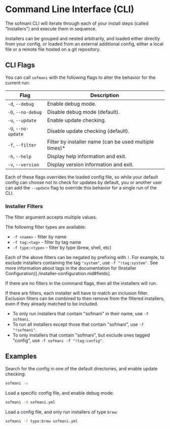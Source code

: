 # Command Line Interface (CLI)

The sofmani CLI will iterate through each of your install steps (called "Installers") and execute
them in sequence.

Installers can be grouped and nested arbitrarily, and loaded either directly from your config, or
loaded from an external additional config, either a local file or a remote file hosted on a git
repository.

## CLI Flags

You can call `sofmani` with the following flags to alter the behavior for the current run:

| Flag                | Description                                             |
| ------------------- | ------------------------------------------------------- |
| `-d`, `--debug`     | Enable debug mode.                                      |
| `-D`, `--no-debug`  | Disable debug mode (default).                           |
| `-u`, `--update`    | Enable update checking.                                 |
| `-U`, `--no-update` | Disable update checking (default).                      |
| `-f`, `--filter`    | Filter by installer name (can be used multiple times)\* |
| `-h`, `--help`      | Display help information and exit.                      |
| `-v`, `--version`   | Display version information and exit.                   |

Each of these flags overrides the loaded config file, so while your default config can choose not to
check for updates by default, you or another user can add the `--update` flag to override this
behavior for a single run of the CLI.

### Installer Filters

The filter argument accepts multiple values.

The following filter types are available:

- `-f <name>` - filter by name
- `-f tag:<tag>` - filter by tag name
- `-f type:<type>` - filter by type (brew, shell, etc)

Each of the above filters can be negated by prefixing with `!`. For example, to exclude installers
containing the tag `"system"`, use `-f "!tag:system"`. See more information about tags in the
documentation for (Installer Configuration)[./installer-configuration.md#fields].

If there are no filters in the command flags, then all the installers will run.

If there are filters, each installer will have to match an inclusion filter. Exclusion filters can
be combined to then remove from the filtered installers, even if they already matched to be
included.

- To only run installers that contain "sofmani" in their name, use `-f sofmani`.
- To run all installers except those that contain "sofmani", use `-f "!sofmani"`.
- To only installers that contain "sofmani", but exclude ones tagged "config", use
  `-f sofmani -f "!tag:config"`.

## Examples

Search for the config in one of the default directories, and enable update checking:

```sh
sofmani -u
```

Load a specific config file, and enable debug mode:

```sh
sofmani -d sofmani.yml
```

Load a config file, and only run installers of type `brew`:

```sh
sofmani -f type:brew sofmani.yml
```
